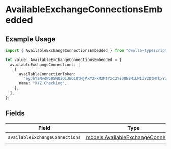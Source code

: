 # AvailableExchangeConnectionsEmbedded

## Example Usage

```typescript
import { AvailableExchangeConnectionsEmbedded } from "dwolla-typescript/models";

let value: AvailableExchangeConnectionsEmbedded = {
  availableExchangeConnections: [
    {
      availableConnectionToken:
        "eyJhY2NvdW50SWQiOiJBQ1QtMjAxY2FkM2MtYzc2Yi00N2M1LWI3Y2QtMTkxY2FhNzdlZWM5IiwibWVtYmVySWQiOiJNQlItZGNjZWY0ZWMtOGM4MC00NTlmLTlhMGItMTc1ZTA0OTJmZWIzIn0=",
      name: "XYZ Checking",
    },
  ],
};
```

## Fields

| Field                                                                            | Type                                                                             | Required                                                                         | Description                                                                      |
| -------------------------------------------------------------------------------- | -------------------------------------------------------------------------------- | -------------------------------------------------------------------------------- | -------------------------------------------------------------------------------- |
| `availableExchangeConnections`                                                   | [models.AvailableExchangeConnection](../models/availableexchangeconnection.md)[] | :heavy_check_mark:                                                               | N/A                                                                              |